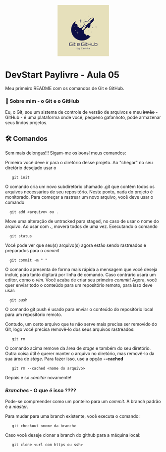 <p align="center" width="100%">
    <img width="33%" src="https://github.com/camilaftin/beacademy-devstart-gitegithub/blob/main/readme_img/logo.png">
</p>

# DevStart Paylivre - Aula 05 

Meu primeiro README com os comandos de Git e GitHub.

### 🚀 Sobre mim - o Git e o GitHub
Eu, o Git, sou um sistema de controle de versão de arquivos e meu <s>irmão</s> - GitHub - é uma plataforma onde você, pequeno gafanhoto, pode armazenar seus lindos projetos.

## 🛠 Comandos
Sem mais delongas!!! Sigam-me os <s>bons!</s> meus comandos:

Primeiro você deve ir para o diretório desse projeto. Ao "chegar" no seu diretório desejado usar o
```
   git init
```
 O comando cria um novo subdiretório chamado .git que contém todos os arquivos necessários de seu repositório. Neste ponto, nada do projeto é monitorado. Para começar a rastrear um novo arquivo, você deve usar o comando
 
 ```
   git add <arquivo> ou .
```
 Move uma alteração de untracked para staged, no caso de usar o nome do arquivo. Ao usar com **.**, moverá todos de uma vez. Executando o comando
 
 ```
   git status
```
Você pode ver que seu(s) arquivo(s) agora estão sendo rastreados e preparados para o *commit*

 ```
   git commit -m " "
```
O comando apresenta de forma mais rápida a mensagem que você deseja incluir, para tanto digitará por linha de comando. Caso contrário usará um editor, como o *vim*. Você acaba de criar seu primeiro *commit*!
Agora, você quer enviar todo o conteúdo para um repositório remoto, para isso deve usar:

 ```
   git push
```
O comando git push é usado para enviar o conteúdo do repositório local para um repositório remoto.

Contudo, um certo arquivo que te não serve mais precisa ser removido do Git, logo você precisa removê-lo dos seus arquivos rastreados: 

```
   git rm
```
O comando acima remove da área de *stage* e também do seu diretório. Outra coisa útil é querer manter o arquivo no diretório, mas removê-lo da sua área de *stage*. Para fazer isso, use a opção **--cached**

```
   git rm --cached <nome do arquivo>
```
Depois é só *comitar* novamente!


### *Branches* - O que é isso ????

Pode-se compreender como um ponteiro para um *commit*. A branch padrão é a *master*. 

Para mudar para uma branch existente, você executa o comando:

```
   git checkout <nome da branch>
```
Caso você deseje clonar a branch do github para a máquina local:

```
   git clone <url com https ou ssh>
```


